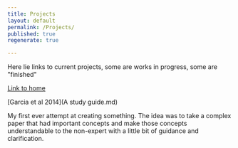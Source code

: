 ```yaml
---
title: Projects
layout: default
permalink: /Projects/
published: true
regenerate: true

---
```

Here lie links to current projects, some are works in progress, some are "finished"

[Link to home](https://bdjulian.github.io/)

[Garcia et al 2014](A study guide.md)

My first ever attempt at creating something. The idea was to take a complex paper that had important concepts and make those concepts understandable to the non-expert with a little bit of guidance and clarification.

